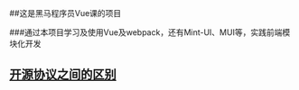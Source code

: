##这是黑马程序员Vue课的项目

###通过本项目学习及使用Vue及webpack，还有Mint-UI、MUI等，实践前端模块化开发

## [开源协议之间的区别](https://www.zhihu.com/question/19568896)